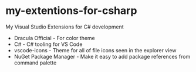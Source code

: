 # my-extentions-for-csharp

My Visual Studio Extensions for C# development

- Dracula Official - For color theme
- C# - C# tooling for VS Code
- vscode-icons - Theme for all of file icons seen in the explorer view
- NuGet Package Manager - Make it easy to add package references from command palette 
